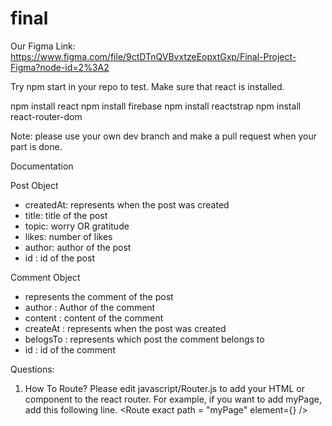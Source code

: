 # final

Our Figma Link: https://www.figma.com/file/9ctDTnQVBvxtzeEopxtGxp/Final-Project-Figma?node-id=2%3A2

Try npm start in your repo to test.
Make sure that react is installed.

npm install react
npm install firebase
npm install reactstrap
npm install react-router-dom

Note:
please use your own dev branch and make a pull request when your part is done.

Documentation

Post Object
 * createdAt: represents when the post was created
 * title: title of the post
 * topic: worry OR gratitude
 * likes: number of likes
 * author: author of the post
 * id : id of the post 

 Comment Object
 * represents the comment of the post
 * author : Author of the comment
 * content : content of the comment
 * createAt : represents when the post was created
 * belogsTo : represents which post the comment belongs to
 * id : id of the comment


Questions:
1. How To Route?
Please edit javascript/Router.js to add your HTML or component to the react router.
For example, if you want to add myPage,
add this following line.
<Route exact path = "myPage" element={<myPage />} />


